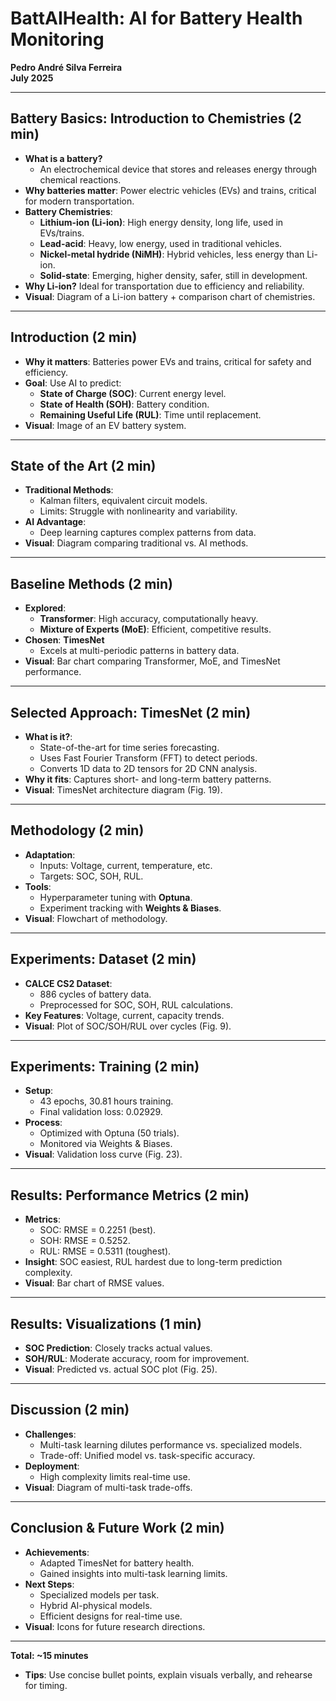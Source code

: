 # BattAIHealth: AI for Battery Health Monitoring  
**Pedro André Silva Ferreira**  
**July 2025**  

---

## Battery Basics: Introduction to Chemistries (2 min)  
- **What is a battery?**  
  - An electrochemical device that stores and releases energy through chemical reactions.  
- **Why batteries matter**: Power electric vehicles (EVs) and trains, critical for modern transportation.  
- **Battery Chemistries**:  
  - **Lithium-ion (Li-ion)**: High energy density, long life, used in EVs/trains.  
  - **Lead-acid**: Heavy, low energy, used in traditional vehicles.  
  - **Nickel-metal hydride (NiMH)**: Hybrid vehicles, less energy than Li-ion.  
  - **Solid-state**: Emerging, higher density, safer, still in development.  
- **Why Li-ion?** Ideal for transportation due to efficiency and reliability.  
- **Visual**: Diagram of a Li-ion battery + comparison chart of chemistries.  

---

## Introduction (2 min)  
- **Why it matters**: Batteries power EVs and trains, critical for safety and efficiency.  
- **Goal**: Use AI to predict:  
  - **State of Charge (SOC)**: Current energy level.  
  - **State of Health (SOH)**: Battery condition.  
  - **Remaining Useful Life (RUL)**: Time until replacement.  
- **Visual**: Image of an EV battery system.  

---

## State of the Art (2 min)  
- **Traditional Methods**:  
  - Kalman filters, equivalent circuit models.  
  - Limits: Struggle with nonlinearity and variability.  
- **AI Advantage**:  
  - Deep learning captures complex patterns from data.  
- **Visual**: Diagram comparing traditional vs. AI methods.  

---

## Baseline Methods (2 min)  
- **Explored**:  
  - **Transformer**: High accuracy, computationally heavy.  
  - **Mixture of Experts (MoE)**: Efficient, competitive results.  
- **Chosen**: **TimesNet**  
  - Excels at multi-periodic patterns in battery data.  
- **Visual**: Bar chart comparing Transformer, MoE, and TimesNet performance.  

---

## Selected Approach: TimesNet (2 min)  
- **What is it?**:  
  - State-of-the-art for time series forecasting.  
  - Uses Fast Fourier Transform (FFT) to detect periods.  
  - Converts 1D data to 2D tensors for 2D CNN analysis.  
- **Why it fits**: Captures short- and long-term battery patterns.  
- **Visual**: TimesNet architecture diagram (Fig. 19).  

---

## Methodology (2 min)  
- **Adaptation**:  
  - Inputs: Voltage, current, temperature, etc.  
  - Targets: SOC, SOH, RUL.  
- **Tools**:  
  - Hyperparameter tuning with **Optuna**.  
  - Experiment tracking with **Weights & Biases**.  
- **Visual**: Flowchart of methodology.  

---

## Experiments: Dataset (2 min)  
- **CALCE CS2 Dataset**:  
  - 886 cycles of battery data.  
  - Preprocessed for SOC, SOH, RUL calculations.  
- **Key Features**: Voltage, current, capacity trends.  
- **Visual**: Plot of SOC/SOH/RUL over cycles (Fig. 9).  

---

## Experiments: Training (2 min)  
- **Setup**:  
  - 43 epochs, 30.81 hours training.  
  - Final validation loss: 0.02929.  
- **Process**:  
  - Optimized with Optuna (50 trials).  
  - Monitored via Weights & Biases.  
- **Visual**: Validation loss curve (Fig. 23).  

---

## Results: Performance Metrics (2 min)  
- **Metrics**:  
  - SOC: RMSE = 0.2251 (best).  
  - SOH: RMSE = 0.5252.  
  - RUL: RMSE = 0.5311 (toughest).  
- **Insight**: SOC easiest, RUL hardest due to long-term prediction complexity.  
- **Visual**: Bar chart of RMSE values.  

---

## Results: Visualizations (1 min)  
- **SOC Prediction**: Closely tracks actual values.  
- **SOH/RUL**: Moderate accuracy, room for improvement.  
- **Visual**: Predicted vs. actual SOC plot (Fig. 25).  

---

## Discussion (2 min)  
- **Challenges**:  
  - Multi-task learning dilutes performance vs. specialized models.  
  - Trade-off: Unified model vs. task-specific accuracy.  
- **Deployment**:  
  - High complexity limits real-time use.  
- **Visual**: Diagram of multi-task trade-offs.  

---

## Conclusion & Future Work (2 min)  
- **Achievements**:  
  - Adapted TimesNet for battery health.  
  - Gained insights into multi-task learning limits.  
- **Next Steps**:  
  - Specialized models per task.  
  - Hybrid AI-physical models.  
  - Efficient designs for real-time use.  
- **Visual**: Icons for future research directions.  

---

**Total: ~15 minutes**  
- **Tips**: Use concise bullet points, explain visuals verbally, and rehearse for timing.